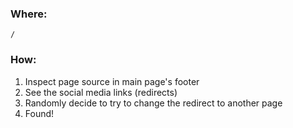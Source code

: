 ### Where:  

`/`

### How:  

1. Inspect page source in main page's footer
2. See the social media links (redirects)
3. Randomly decide to try to change the redirect to another page
4. Found!
